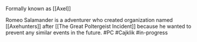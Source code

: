 Formally known as [[Axel]]

Romeo Salamander is a adventurer who created organization named [[Axehunters]] after [[The Great Poltergeist Incident]] because he wanted to prevent any similar events in the future.
#PC #Cajklik #in-progress 
